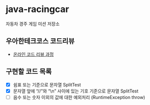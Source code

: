 # java-racingcar
자동차 경주 게임 미션 저장소

## 우아한테크코스 코드리뷰
* [온라인 코드 리뷰 과정](https://github.com/woowacourse/woowacourse-docs/blob/master/maincourse/README.md)

## 구현할 코드 목록

- [x] 쉼표 또는 기준으로 문자열 SplitTest
- [x] 문자열 앞에 “//”와 “\n” 사이에 있는 기호 기준으로 문자열 SplitTest
- [ ] 음수 또는 숫자 이외의 값에 대한 예외처리 (RuntimeException throw)
